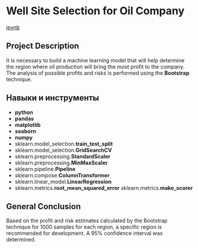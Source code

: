# Well Site Selection for Oil Company

[ipynb](https://github.com/allenbext/Portfolio/blob/main/Well%20Location%20for%20Oil%20Company/Well_Location_for_Oil_Company.ipynb)

## Project Description

It is necessary to build a machine learning model that will help determine the region where oil production will bring the most profit to the company. The analysis of possible profits and risks is performed using the **Bootstrap** technique.

## Навыки и инструменты

- **python**
- **pandas**
- **matplotlib**
- **seaborn** 
- **numpy**
- sklearn.model_selection.**train_test_split**
- sklearn.model_selection.**GridSearchCV**
- sklearn.preprocessing.**StandardScaler**
- sklearn.preprocessing.**MinMaxScaler**
- sklearn.pipeline.**Pipeline**
- sklearn.compose.**ColumnTransformer**
- sklearn.linear_model.**LinearRegression**
- sklearn.metrics.**root_mean_squared_error**
  sklearn.metrics.**make_scorer**


## General Conclusion

Based on the profit and risk estimates calculated by the Bootstrap technique for 1000 samples for each region, a specific region is recommended for development. A 95% confidence interval was determined.
